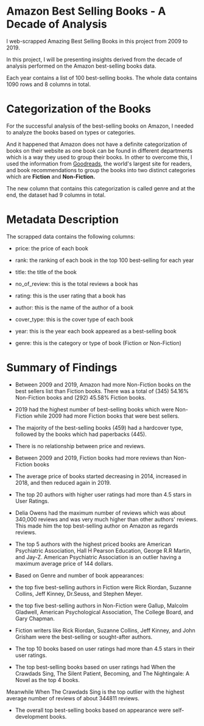 # Amazon Best Selling Books - A Decade of Analysis

I web-scrapped Amazing Best Selling Books in this project from 2009 to 2019.

In this project, I will be presenting insights derived from the decade of analysis performed on the Amazon best-selling books data.

Each year contains a list of 100 best-selling books. The whole data contains 1090 rows and 8 columns in total.

# Categorization of the Books

For the successful analysis of the best-selling books on Amazon, I needed to analyze the books based on types or categories. 

And it happened that Amazon does not have a definite categorization of books on their website as one book can be found in different departments which is a way they used to group their books. In other to overcome this, I used the information from [Goodreads](https://www.goodreads.com/), the world's largest site for readers, and book recommendations to group the books into two distinct categories which are **Fiction** and **Non-Fiction.**

The new column that contains this categorization is called genre and at the end, the dataset had 9 columns in total.

# Metadata Description

The scrapped data contains the following columns:

 - price: the price of each book

 - rank: the ranking of each book in the top 100 best-selling for each year

 - title: the title of the book

 - no_of_review: this is the total reviews a book has

 - rating: this is the user rating that a book has

 - author: this is the name of the author of a book

 - cover_type: this is the cover type of each book

 - year: this is the year each book appeared as a best-selling book

 - genre: this is the category or type of book (Fiction or Non-Fiction)


# Summary of Findings

 - Between 2009 and 2019, Amazon had more Non-Fiction books on the best sellers list than Fiction books. There was a total of  (345) 54.16% Non-Fiction books and (292) 45.58% Fiction books.

 - 2019 had the highest number of best-selling books which were Non-Fiction while 2009 had more Fiction books that were best sellers.

 - The majority of the best-selling books (459) had a hardcover type, followed by the books which had paperbacks (445).

 - There is no relationship between price and reviews.

 - Between 2009 and 2019, Fiction books had more reviews than Non-Fiction books

 - The average price of books started decreasing in 2014, increased in 2018, and then reduced again in 2019. 

 - The top 20 authors with higher user ratings had more than 4.5 stars in User Ratings.

 - Delia Owens had the maximum number of reviews which was about 340,000 reviews and was very much higher than other authors' reviews. This made him the top best-selling author on Amazon as regards reviews.

 - The top 5 authors with the highest priced books are American Psychiatric Association, Hall H Pearson Education, George R.R Martin, and Jay-Z.
American Psychiatric Association is an outlier having a maximum average price of 144 dollars.

 - Based on Genre and number of book appearances:

  - the top five best-selling authors in Fiction were Rick Riordan, Suzanne Collins, Jeff Kinney, Dr.Seuss, and Stephen Meyer.
  
  - the top five best-selling authors in Non-Fiction were Gallup, Malcolm Gladwell, American Psychological Association, The College Board, and Gary Chapman.

 - Fiction writers like Rick Riordan, Suzanne Collins, Jeff Kinney, and John Grisham were the best-selling or sought-after authors.

 - The top 10 books based on user ratings had more than 4.5 stars in their user ratings.
 
 - The top best-selling books based on user ratings had When the Crawdads Sing, The Silent Patient, Becoming, and The Nightingale: A Novel as the top 4 books.

Meanwhile When The Crawdads Sing is the top outlier with the highest average number of reviews of about 344811 reviews.

 - The overall top best-selling books based on appearance were self-development books.

